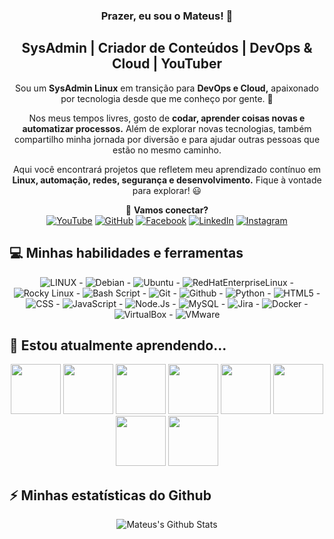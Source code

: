 <h3 align="center">
  Prazer, eu sou o Mateus! 👋
</h3>
  
<h2 align="center">
    SysAdmin | Criador de Conteúdos | DevOps & Cloud | YouTuber
</h2>

<div align="center">

Sou um **SysAdmin Linux** em transição para **DevOps e Cloud,** apaixonado por tecnologia desde que me conheço por gente. 🚀  

Nos meus tempos livres, gosto de **codar, aprender coisas novas e automatizar processos.** Além de explorar novas tecnologias, também compartilho minha jornada por diversão e para ajudar outras pessoas que estão no mesmo caminho.  

Aqui você encontrará projetos que refletem meu aprendizado contínuo em **Linux, automação, redes, segurança e desenvolvimento.** Fique à vontade para explorar! 😃  

🔹 **Vamos conectar?** <br>
[![YouTube](https://img.shields.io/badge/YouTube-red?style=for-the-badge&logo=youtube&logoColor=white)](https://youtube.com/@mateussebastiaoms) [![GitHub](https://img.shields.io/badge/GitHub-black?style=for-the-badge&logo=github&logoColor=white)](https://github.com/Mateus-Sebastiao) [![Facebook](https://img.shields.io/badge/Facebook-blue?style=for-the-badge&logo=facebook&logoColor=white)](https://facebook.com/mateussebastiaoms) [![LinkedIn](https://img.shields.io/badge/LinkedIn-blue?style=for-the-badge&logo=linkedin&logoColor=white)](https://linkedin.com/in/mateus-sebastiao) [![Instagram](https://img.shields.io/badge/Instagram-orange?style=for-the-badge&logo=instagram&logoColor=white)](https://instagram.com/mateus_sebastiao11)

</div>

## 💻 Minhas habilidades e ferramentas

<div align="center">

![LINUX](https://img.shields.io/badge/Linux-FCC624?style=for-the-badge&logo=linux&logoColor=black) - ![Debian](https://img.shields.io/badge/Debian-A81D33?style=for-the-badge&logo=debian&logoColor=white) - ![Ubuntu](https://img.shields.io/badge/Ubuntu-E95420?style=for-the-badge&logo=ubuntu&logoColor=white) - ![RedHatEnterpriseLinux](https://img.shields.io/badge/Red_Hat-EE0000?style=for-the-badge&logo=redhat&logoColor=white) - ![Rocky Linux](https://img.shields.io/badge/Rocky_Linux-10B981?style=for-the-badge&logo=rockylinux&logoColor=white) - ![Bash Script](https://img.shields.io/badge/Bash_Script-4EAA25?style=for-the-badge&logo=gnubash&logoColor=white) - ![Git](https://img.shields.io/badge/Git-F05032?style=for-the-badge&logo=git&logoColor=white) - ![Github](https://img.shields.io/badge/Github-181717?style=for-the-badge&logo=github&logoColor=white) - ![Python](https://img.shields.io/badge/Python-3776AB?style=for-the-badge&logo=python&logoColor=white) - ![HTML5](https://img.shields.io/badge/HTML5-E34F26?style=for-the-badge&logo=html5&logoColor=white) - ![CSS](https://img.shields.io/badge/CSS-663399?style=for-the-badge&logo=css&logoColor=white) - ![JavaScript](https://img.shields.io/badge/JavaScript-F7DF1E?style=for-the-badge&logo=javascript&logoColor=white) - ![Node.Js](https://img.shields.io/badge/Node.Js-5FA04E?style=for-the-badge&logo=nodedotjs&logoColor=white) - ![MySQL](https://img.shields.io/badge/MySQL-4479A1?style=for-the-badge&logo=mysql&logoColor=white) - ![Jira](https://img.shields.io/badge/Jira-0052CC?style=for-the-badge&logo=jira&logoColor=white) - ![Docker](https://img.shields.io/badge/Docker-2496ED?style=for-the-badge&logo=docker&logoColor=white) - ![VirtualBox](https://img.shields.io/badge/VirtualBox-2F61B4?style=for-the-badge&logo=virtualbox&logoColor=white) - ![VMware](https://img.shields.io/badge/VMware-607078?style=for-the-badge&logo=docker&logoColor=white)

</div>

## 🌱 Estou atualmente aprendendo...

<div align="center">
  
<img src="https://cdn.jsdelivr.net/gh/devicons/devicon@latest/icons/docker/docker-original-wordmark.svg" width="80" height="80" /> <img src="https://cdn.jsdelivr.net/gh/devicons/devicon@latest/icons/prometheus/prometheus-plain-wordmark.svg" width="80" height="80" /> <img src="https://cdn.jsdelivr.net/gh/devicons/devicon@latest/icons/grafana/grafana-original-wordmark.svg" width="80" height="80" /> <img src="https://cdn.jsdelivr.net/gh/devicons/devicon@latest/icons/kubernetes/kubernetes-original-wordmark.svg" width="80" height="80" /> <img src="https://cdn.jsdelivr.net/gh/devicons/devicon@latest/icons/gitlab/gitlab-original-wordmark.svg" width="80" height="80" /> <img src="https://cdn.jsdelivr.net/gh/devicons/devicon@latest/icons/jenkins/jenkins-original.svg" width="80" height="80" /> <img src="https://cdn.jsdelivr.net/gh/devicons/devicon@latest/icons/vagrant/vagrant-original.svg" width="80" height="80" /> <img src="https://cdn.jsdelivr.net/gh/devicons/devicon@latest/icons/amazonwebservices/amazonwebservices-original-wordmark.svg" width="80" height="80" />

</div>

## ⚡ Minhas estatísticas do Github
<div align="center">
  
![Mateus's Github Stats](https://github-readme-stats.vercel.app/api?username=Mateus-Sebastiao&show_icons=true&theme=dark)

</div>

<!--
**Mateus-Sebastiao/Mateus-Sebastiao** is a ✨ _special_ ✨ repository because its `README.md` (this file) appears on your GitHub profile.

Here are some ideas to get you started:

- 🔭 I’m currently working on ...
- 🌱 I’m currently learning ...
- 👯 I’m looking to collaborate on ...
- 🤔 I’m looking for help with ...
- 💬 Ask me about ...
- 📫 How to reach me: ...
- 😄 Pronouns: ...
- ⚡ Fun fact: ...
-->
